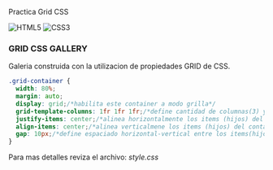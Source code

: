 Practica Grid CSS

![HTML5](https://img.shields.io/badge/html5-%23E34F26.svg?style=flat&logo=html5&logoColor=white) ![CSS3](https://img.shields.io/badge/css3-%231572B6.svg?style=flat&logo=css3&logoColor=white)

### GRID CSS GALLERY
Galeria construida con la utilizacion de propiedades GRID de CSS.
```css
.grid-container {
  width: 80%;
  margin: auto;
  display: grid;/*habilita este container a modo grilla*/
  grid-template-columns: 1fr 1fr 1fr;/*define cantidad de columnas(3) y sus anchos(1fr)*/
  justify-items: center;/*alinea horizontalmente los items (hijos) del container*/
  align-items: center;/*alinea verticalmene los items (hijos) del container*/
  gap: 10px;/*define espaciado horizontal-vertical entre los items(hijos)*/
}
```
Para mas detalles reviza el archivo:  _style.css_
